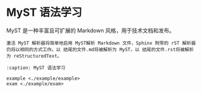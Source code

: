 # MyST 语法学习

MyST 是一种丰富且可扩展的 Markdown 风格，用于技术文档和发布。



```{note} 可以同时使用 MyST 和 reStructuredText
激活 MyST 解析器将简单地启用 MyST解析 Markdown 文件，Sphinx 附带的 rST 解析器仍将以相同的方式工作。以 结尾的文件.md将被解析为 MyST，以 结尾的文件.rst将被解析为 reStructuredText。
```



```{toctree} 
:caption: MyST 语法学习

example <./example/example>
exam <./example/exam>
```
